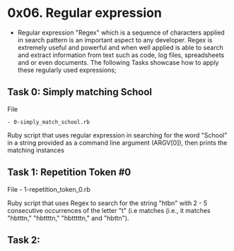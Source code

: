 # 0x06. Regular expression

- Regular expression "Regex" which is a sequence of characters applied in search pattern is an important aspect to any developer. Regex is extremely useful and powerful and when well applied is able to search and extract information from text such as code, log files, spreadsheets and or even documents. The following Tasks showcase how to apply these regularly used expressions;

## Task 0: Simply matching School

File

	- 0-simply_match_school.rb

Ruby script that uses regular expression in searching for the word "School" in a string provided as a command line argument (ARGV[0]), then prints the matching instances



## Task 1: Repetition Token #0

File
	- 1-repetition_token_0.rb

Ruby script that uses Regex to search for the string "htbn" with 2 - 5 consecutive occurrences of the letter "t" (i.e matches (i.e., it matches "hbtttn," "hbttttn," "hbtttttn," and "hbttn").



## Task 2: 
